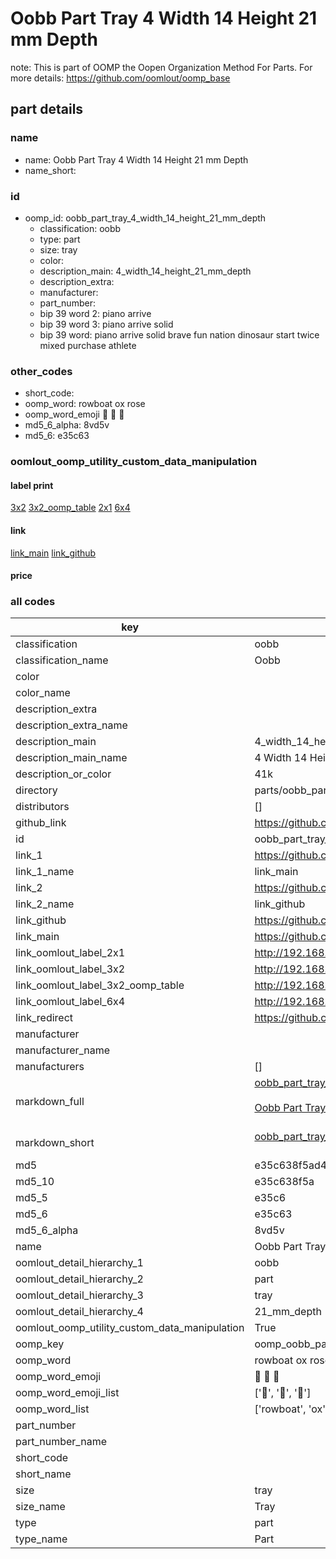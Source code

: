 # Oobb Part Tray 4 Width 14 Height 21 mm Depth  

note: This is part of OOMP the Oopen Organization Method For Parts. For more details: https://github.com/oomlout/oomp_base

##  part details
  







### name
* name: Oobb Part Tray 4 Width 14 Height 21 mm Depth
* name_short: 
### id
* oomp_id: oobb_part_tray_4_width_14_height_21_mm_depth
  * classification: oobb
  * type: part
  * size: tray
  * color: 
  * description_main: 4_width_14_height_21_mm_depth
  * description_extra: 
  * manufacturer: 
  * part_number: 
  * bip 39 word 2: piano arrive
  * bip 39 word 3: piano arrive solid
  * bip 39 word: piano arrive solid brave fun nation dinosaur start twice mixed purchase athlete

### other_codes
* short_code: 
* oomp_word: rowboat ox rose
* oomp_word_emoji :rowboat: :ox: :rose:
* md5_6_alpha: 8vd5v
* md5_6: e35c63






### oomlout_oomp_utility_custom_data_manipulation
#### label print
[3x2](http://192.168.1.245:1112/?label=oomp%208vd5v)
[3x2_oomp_table](http://192.168.1.108:1112/?label=oomp%208vd5v)
[2x1](http://192.168.1.242:1112/?label=oomp%208vd5v)
[6x4](http://192.168.1.55:1112/?label=oomp%208vd5v)    

#### link

[link_main](https://github.com/oomlout/oomlout_oomp_version_1_messy/tree/main/parts/oobb_part_tray_4_width_14_height_21_mm_depth) [link_github](https://github.com/oomlout/oomlout_oomp_version_1_messy/tree/main/parts/oobb_part_tray_4_width_14_height_21_mm_depth)                             

#### price







### all codes 
| key | value |  
| --- | --- |  
| classification | oobb |  
| classification_name | Oobb |  
| color |  |  
| color_name |  |  
| description_extra |  |  
| description_extra_name |  |  
| description_main | 4_width_14_height_21_mm_depth |  
| description_main_name | 4 Width 14 Height 21 mm Depth |  
| description_or_color | 41k |  
| directory | parts/oobb_part_tray_4_width_14_height_21_mm_depth |  
| distributors | [] |  
| github_link | https://github.com/oomlout/oomlout_oomp_part_src/tree/main/parts/oobb_part_tray_4_width_14_height_21_mm_depth |  
| id | oobb_part_tray_4_width_14_height_21_mm_depth |  
| link_1 | https://github.com/oomlout/oomlout_oomp_version_1_messy/tree/main/parts/oobb_part_tray_4_width_14_height_21_mm_depth |  
| link_1_name | link_main |  
| link_2 | https://github.com/oomlout/oomlout_oomp_version_1_messy/tree/main/parts/oobb_part_tray_4_width_14_height_21_mm_depth |  
| link_2_name | link_github |  
| link_github | https://github.com/oomlout/oomlout_oomp_version_1_messy/tree/main/parts/oobb_part_tray_4_width_14_height_21_mm_depth |  
| link_main | https://github.com/oomlout/oomlout_oomp_version_1_messy/tree/main/parts/oobb_part_tray_4_width_14_height_21_mm_depth |  
| link_oomlout_label_2x1 | http://192.168.1.242:1112/?label=oomp%208vd5v |  
| link_oomlout_label_3x2 | http://192.168.1.245:1112/?label=oomp%208vd5v |  
| link_oomlout_label_3x2_oomp_table | http://192.168.1.108:1112/?label=oomp%208vd5v |  
| link_oomlout_label_6x4 | http://192.168.1.55:1112/?label=oomp%208vd5v |  
| link_redirect | https://github.com/oomlout/oomlout_oomp_version_1_messy/tree/main/parts/oobb_part_tray_4_width_14_height_21_mm_depth |  
| manufacturer |  |  
| manufacturer_name |  |  
| manufacturers | [] |  
| markdown_full | [oobb_part_tray_4_width_14_height_21_mm_depth](none)<br>[](none)<br>[Oobb Part Tray 4 Width 14 Height 21 Mm Depth](none)<br><br> |  
| markdown_short | [oobb_part_tray_4_width_14_height_21_mm_depth](none)<br><br> |  
| md5 | e35c638f5ad4a7ce4d2f01b59d432520 |  
| md5_10 | e35c638f5a |  
| md5_5 | e35c6 |  
| md5_6 | e35c63 |  
| md5_6_alpha | 8vd5v |  
| name | Oobb Part Tray 4 Width 14 Height 21 mm Depth |  
| oomlout_detail_hierarchy_1 | oobb |  
| oomlout_detail_hierarchy_2 | part |  
| oomlout_detail_hierarchy_3 | tray |  
| oomlout_detail_hierarchy_4 | 21_mm_depth |  
| oomlout_oomp_utility_custom_data_manipulation | True |  
| oomp_key | oomp_oobb_part_tray_4_width_14_height_21_mm_depth |  
| oomp_word | rowboat ox rose |  
| oomp_word_emoji | :rowboat: :ox: :rose: |  
| oomp_word_emoji_list | [':rowboat:', ':ox:', ':rose:'] |  
| oomp_word_list | ['rowboat', 'ox', 'rose'] |  
| part_number |  |  
| part_number_name |  |  
| short_code |  |  
| short_name |  |  
| size | tray |  
| size_name | Tray |  
| type | part |  
| type_name | Part |  
